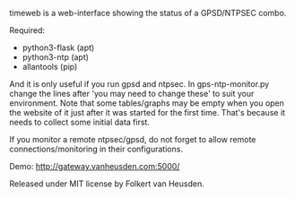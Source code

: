 timeweb is a web-interface showing the status of a GPSD/NTPSEC combo.


Required:
- python3-flask (apt)
- python3-ntp   (apt)
- allantools    (pip)

And it is only useful if you run gpsd and ntpsec.
In gps-ntp-monitor.py change the lines after 'you may need to change
these' to suit your environment.
Note that some tables/graphs may be empty when you open the website of
it just after it was started for the first time. That's because it
needs to collect some initial data first.

If you monitor a remote ntpsec/gpsd, do not forget to allow remote
connections/monitoring in their configurations.


Demo: http://gateway.vanheusden.com:5000/



Released under MIT license by Folkert van Heusden.
